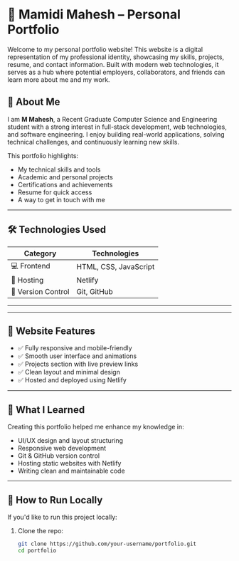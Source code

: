 # 🌟 Mamidi Mahesh – Personal Portfolio

Welcome to my personal portfolio website! This website is a digital representation of my professional identity, showcasing my skills, projects, resume, and contact information. Built with modern web technologies, it serves as a hub where potential employers, collaborators, and friends can learn more about me and my work.

## 📌 About Me

I am **M Mahesh**, a Recent Graduate Computer Science and Engineering student with a strong interest in full-stack development, web technologies, and software engineering. I enjoy building real-world applications, solving technical challenges, and continuously learning new skills.

This portfolio highlights:

- My technical skills and tools
- Academic and personal projects
- Certifications and achievements
- Resume for quick access
- A way to get in touch with me

---

## 🛠️ Technologies Used

| Category      | Technologies                     |
|---------------|----------------------------------|
| 💻 Frontend   | HTML, CSS, JavaScript            |          
| 🚀 Hosting    | Netlify                          |
| 📁 Version Control | Git, GitHub                 |

---


---

## 📸 Website Features

- ✅ Fully responsive and mobile-friendly
- ✅ Smooth user interface and animations
- ✅ Projects section with live preview links
- ✅ Clean layout and minimal design
- ✅ Hosted and deployed using Netlify

---

## 🧠 What I Learned

Creating this portfolio helped me enhance my knowledge in:

- UI/UX design and layout structuring
- Responsive web development
- Git & GitHub version control
- Hosting static websites with Netlify
- Writing clean and maintainable code

---

## 📜 How to Run Locally

If you'd like to run this project locally:

1. Clone the repo:
   ```bash
   git clone https://github.com/your-username/portfolio.git
   cd portfolio



